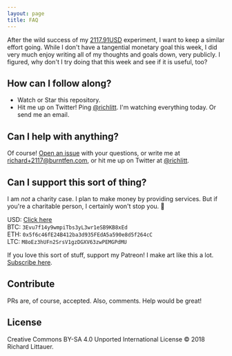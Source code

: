 ```yaml
---
layout: page
title: FAQ
---
```


After the wild success of my [2117.91USD](https://github.com/RichardLitt/2117.91USD) experiment, I want to keep a similar effort going. While I don't have a tangential monetary goal this week, I did very much enjoy writing all of my thoughts and goals down, very publicly. I figured, why don't I try doing that this week and see if it is useful, too?

## How can I follow along?

- Watch or Star this repository.
- Hit me up on Twitter! Ping [@richlitt](https://twitter.com/richlitt). I'm watching everything today. Or send me an email.

## Can I help with anything?

Of course! [Open an issue](https://github.com/RichardLitt/2117.91USD/issues/new) with your questions, or write me at [richard+2117@burntfen.com](mailto:richard+2117@burntfen.com), or hit me up on Twitter at [@richlitt](https://twitter.com/richlitt).

## Can I support this sort of thing?

I am _not_ a charity case. I plan to make money by providing services. But if you're a charitable person, I certainly won't stop you. 🙇‍

USD: [Click here](https://plasso.com/richard@burntfen.com)  
BTC: `3Evu7f14y9wmpiTbs3yL3wr1eSB9KB8xEd`  
ETH: `0x5f6c46fE24B412ba3d935FEdA5a590e8d5f264cC`  
LTC: `M8oEz3hUFn2SrsV1gzDGXV63zwPEMGPdMU`  

If you love this sort of stuff, support my Patreon! I make art like this a lot. [Subscribe here](https://www.patreon.com/richlitt).

## Contribute

PRs are, of course, accepted. Also, comments. Help would be great!

## License

Creative Commons BY-SA 4.0 Unported International License © 2018 Richard Littauer.